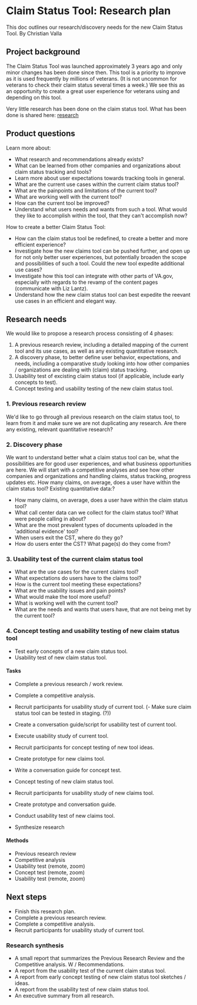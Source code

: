 # Claim Status Tool: Research plan

This doc outlines our research/discovery needs for the new Claim Status Tool. 
By Christian Valla

## Project background

The Claim Status Tool was launched approximately 3 years ago and only minor changes has been done since then. This tool is a priority to improve as it is used frequently by millions of veterans. (It is not uncommon for veterans to check their claim status several times a week.) We see this as an opportunity to create a great user experience for veterans using and depending on this tool. 

Very little research has been done on the claim status tool. What has been done is shared here: [research](https://github.com/department-of-veterans-affairs/va.gov-team/tree/master/products/claim-appeal-status)

## Product questions

Learn more about: 
- What research and recommendations already exists?
- What can be learned from other companies and organizations about claim status tracking and tools? 
- Learn more about user expectations towards tracking tools in general.
- What are the current use cases within the current claim status tool?
- What are the painpoints and limitations of the current tool? 
- What are working well with the current tool? 
- How can the current tool be improved? 
- Understand what users needs and wants from such a tool. What would they like to accomplish within the tool, that they can't accomplish now?  

How to create a better Claim Status Tool:
- How can the claim status tool be redefined, to create a better and more efficient experience? 
- Investigate how the new claims tool can be pushed further, and open up for not only better user experiences, but potentially broaden the scope and possibilities of such a tool. Could the new tool expedite additional use cases? 
- Investigate how this tool can integrate with other parts of VA.gov, especially with regards to the revamp of the content pages (communicate with Liz Lantz). 
- Understand how the new claim status tool can best expedite the reevant use cases in an efficient and elegant way.


## Research needs

We would like to propose a research process consisting of 4 phases:

1. A previous research review, including a detailed mapping of the current tool and its use cases, as well as any existing quantitative research.
2. A discovery phase, to better define user behavior, expectations, and needs, including a comparative study looking into how other companies / organizations are dealing with (claim) status tracking. 
3. Usability test of excisting claim status tool (if applicable, include early concepts to test).
4. Concept testing and usability testing of the new claim status tool. 

### 1. Previous research review

We'd like to go through all previous research on the claim status tool, to learn from it and make sure we are not duplicating any research. 
Are there any existing, relevant quantitative research?
  
### 2. Discovery phase

We want to understand better what a claim status tool can be, what the possibilities are for good user experiences, and what business opportunities are here. We will start with a competitive analyses and see how other companies and organizations and handling claims, status tracking, progress updates etc. How many claims, on average, does a user have within the claim status tool?
Existing quantitative data:?
- How many claims, on average, does a user have within the claim status tool?
- What call center data can we collect for the claim status tool? What were people calling in about?
- What are the most prevalent types of documents uploaded in the 'additional evidence' tool?
- When users exit the CST, where do they go?
- How do users enter the CST? What page(s) do they come from?


### 3. Usability test of the current claim status tool

- What are the use cases for the current claims tool?
- What expectations do users have to the claims tool? 
- How is the current tool meeting these expectations?
- What are the usability issues and pain points?
- What would make the tool more useful?
- What is working well with the current tool?
- What are the needs and wants that users have, that are not being met by the current tool?


### 4. Concept testing and usability testing of new claim status tool

- Test early concepts of a new claim status tool. 
- Usability test of new claim status tool. 



#### Tasks

- Complete a previous research / work review.
- Complete a competitive analysis.

- Recruit participants for usability study of current tool.
(- Make sure claim status tool can be tested in staging. (?))
- Create a conversation guide/script for usability test of current tool. 
- Execute usability study of current tool.

- Recruit participants for concept testing of new tool ideas. 
- Create prototype for new claims tool. 
- Write a conversation guide for concept test.
- Concept testing of new claim status tool. 

- Recruit participants for usability study of new claims tool. 
- Create prototype and conversation guide. 

- Conduct usability test of new claims tool.

- Synthesize research 


#### Methods

- Previous research review
- Competitive analysis
- Usability test (remote, zoom)
- Concept test (remote, zoom)
- Usability test (remote, zoom) 


## Next steps

- Finish this research plan.
- Complete a previous research review.
- Complete a competitive analysis.
- Recruit participants for usability study of current tool.


### Research synthesis

- A small report that summarizes the Previous Research Review and the Competitive analysis. W / Recommendations. 
- A report from the usability test of the current claim status tool. 
- A report from early concept testing of new claim status tool sketches / ideas.
- A report from the usability test of new claim status tool.
- An executive summary from all research. 
